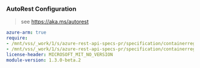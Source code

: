 ### AutoRest Configuration

> see https://aka.ms/autorest

``` yaml
azure-arm: true
require:
- /mnt/vss/_work/1/s/azure-rest-api-specs-pr/specification/containerregistry/resource-manager/readme.md
- /mnt/vss/_work/1/s/azure-rest-api-specs-pr/specification/containerregistry/resource-manager/readme.go.md
license-header: MICROSOFT_MIT_NO_VERSION
module-version: 1.3.0-beta.2
```
